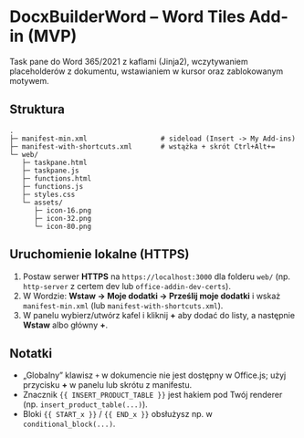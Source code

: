 
# DocxBuilderWord – Word Tiles Add-in (MVP)

Task pane do Word 365/2021 z kaflami (Jinja2), wczytywaniem placeholderów z dokumentu, wstawianiem w kursor oraz zablokowanym motywem.

## Struktura
```
.
├─ manifest-min.xml                  # sideload (Insert -> My Add-ins)
├─ manifest-with-shortcuts.xml       # wstążka + skrót Ctrl+Alt+=
└─ web/
   ├─ taskpane.html
   ├─ taskpane.js
   ├─ functions.html
   ├─ functions.js
   ├─ styles.css
   └─ assets/
      ├─ icon-16.png
      ├─ icon-32.png
      └─ icon-80.png
```

## Uruchomienie lokalne (HTTPS)
1. Postaw serwer **HTTPS** na `https://localhost:3000` dla folderu `web/` (np. `http-server` z certem dev lub `office-addin-dev-certs`).
2. W Wordzie: **Wstaw → Moje dodatki → Prześlij moje dodatki** i wskaż `manifest-min.xml` (lub `manifest-with-shortcuts.xml`).
3. W panelu wybierz/utwórz kafel i kliknij **+** aby dodać do listy, a następnie **Wstaw** albo główny **+**.

## Notatki
- „Globalny” klawisz `+` w dokumencie nie jest dostępny w Office.js; użyj przycisku **+** w panelu lub skrótu z manifestu.
- Znacznik `{{ INSERT_PRODUCT_TABLE }}` jest hakiem pod Twój renderer (np. `insert_product_table(...)`). 
- Bloki `{{ START_x }}` / `{{ END_x }}` obsłużysz np. w `conditional_block(...)`.
